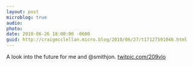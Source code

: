 ```yaml
---
layout: post
microblog: true
audio: 
photo: 
date: 2010-06-26 18:00:00 -0600
guid: http://craigmcclellan.micro.blog/2010/06/27/t17127591046.html
---
```

A look into the future for me and @smithjon.  [twitpic.com/209vlo](http://twitpic.com/209vlo)
